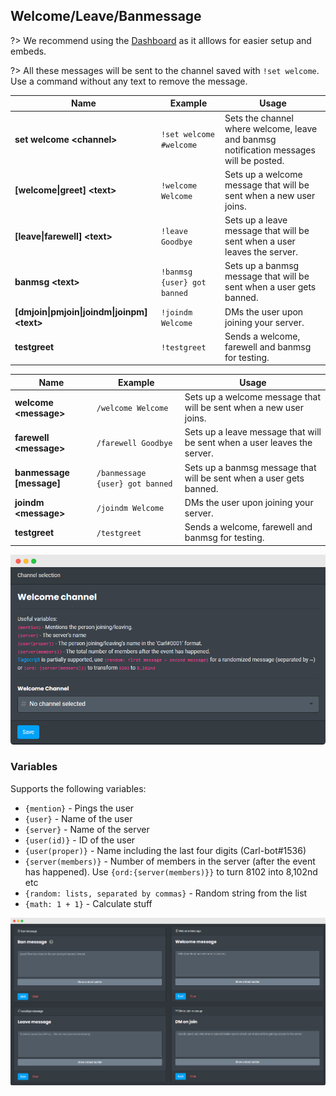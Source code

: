 ## Welcome/Leave/Banmessage

?> We recommend using the [Dashboard](https://carl.gg) as it alllows for easier setup and embeds.

<!-- tabs:start -->

<!-- tab:Prefix Commands -->
?> All these messages will be sent to the channel saved with `!set welcome`. Use a command without any text to remove the message.

| Name              | Example           | Usage                                                                         |
| ----------------- | ----------------- | ----------------------------------------------------------------------------- |
| **set welcome \<channel>** | `!set welcome #welcome` | Sets the channel where welcome, leave and banmsg notification messages will be posted. |
| **[welcome\|greet] \<text>** | `!welcome Welcome` | Sets up a welcome message that will be sent when a new user joins.  |
| **[leave\|farewell] \<text>** | `!leave Goodbye` | Sets up a leave message that will be sent when a user leaves the server. | 
| **banmsg \<text>**| `!banmsg {user} got banned` | Sets up a banmsg message that will be sent when a user gets banned. |
| **[dmjoin\|pmjoin\|joindm\|joinpm] \<text>** | `!joindm Welcome` | DMs the user upon joining your server.             |
| **testgreet**     | `!testgreet`      | Sends a welcome, farewell and banmsg for testing.                             |

<!-- tab:Slash Commands -->
| Name              | Example           | Usage                                                                         |
| ----------------- | ----------------- | ----------------------------------------------------------------------------- |
| **welcome \<message>** | `/welcome Welcome` | Sets up a welcome message that will be sent when a new user joins.      |
| **farewell \<message>** | `/farewell Goodbye` | Sets up a leave message that will be sent when a user leaves the server. | 
| **banmessage [message]**| `/banmessage {user} got banned` | Sets up a banmsg message that will be sent when a user gets banned. |
| **joindm \<message>** | `/joindm Welcome` | DMs the user upon joining your server.                                    |
| **testgreet**     | `/testgreet`      | Sends a welcome, farewell and banmsg for testing.                             |

<!-- tabs:end -->

![Set Welcome](_images/welcome_channel.png ':size=75%')

### Variables
Supports the following variables:
- `{mention}` - Pings the user
- `{user}` - Name of the user
- `{server}` - Name of the server
- `{user(id)}` - ID of the user
- `{user(proper)}` - Name including the last four digits (Carl-bot#1536)
- `{server(members)}` - Number of members in the server (after the event has happened). Use `{ord:{server(members)}}` to turn 8102 into 8,102nd etc
- `{random: lists, separated by commas}` - Random string from the list
- `{math: 1 + 1}` - Calculate stuff

![Welcome Settings](_images/welcome_settings.png ':size=75%')